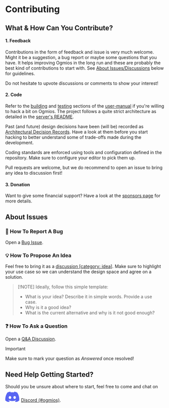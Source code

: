 # Contributing

## What & How Can You Contribute?

#### 1. Feedback

Contributions in the form of feedback and issue is very much welcome. Might it be a suggestion, a bug report or maybe some questions that you have. It helps improving Ogmios in the long run and these are probably the best kind of contributions to start with. See [About Issues/Discussions](#about-issues--discussion) below for guidelines.

Do not hesitate to upvote discussions or comments to show your interest!

#### 2. Code

 Refer to the [building](https://ogmios.dev/getting-started/building/) and [testing](https://ogmios.dev/getting-started/testing/) sections of the [user-manual](https://ogmios.dev) if you're willing to hack a bit on Ogmios. The project follows a quite strict architecture as detailed in the [server's README](https://github.com/CardanoSolutions/ogmios/tree/master/server#architecture).

 Past (and future) design decisions have been (will be) recorded as [Architectural Decision Records](https://github.com/CardanoSolutions/ogmios/tree/master/architectural-decisions/accepted). Have a look at them before you start hacking to better understand some of trade-offs made during the development.

 Coding standards are enforced using tools and configuration defined in the repository. Make sure to configure your editor to pick them up.

 Pull requests are welcome, but we do recommend to open an issue to bring any idea to discussion first!

#### 3. Donation

Want to give some financial support? Have a look at the [sponsors page](https://github.com/sponsors/KtorZ/) for more details.

## About Issues

### :bug: How To Report A Bug

Open a [Bug Issue](https://github.com/cardanosolutions/ogmios/issues/new?template=bug.md).

### :bulb: How To Propose An Idea

Feel free to bring it as a [discussion [category: idea]](https://github.com/CardanoSolutions/kupo/discussions/new?category=ideas). Make sure to highlight your use case so we can understand the design space and agree on a solution.

> [!NOTE] Ideally, follow this simple template:
>
> - What is your idea? Describe it in simple words. Provide a use case.
> - Why is it a good idea?
> - What is the current alternative and why is it not good enough?

### :question: How To Ask a Question

Open a [Q&A Discussion](https://github.com/CardanoSolutions/ogmios/discussions/new?category=q-a).

> [!IMPORTANT]
> Make sure to mark your question as _Answered_ once resolved!

## Need Help Getting Started?

Should you be unsure about where to start, feel free to come and chat on <a href="https://discord.gg/ZeyDn65t5v"><img src=".github/discord.svg" alt="Discord">Discord (#ogmios)</a>.
